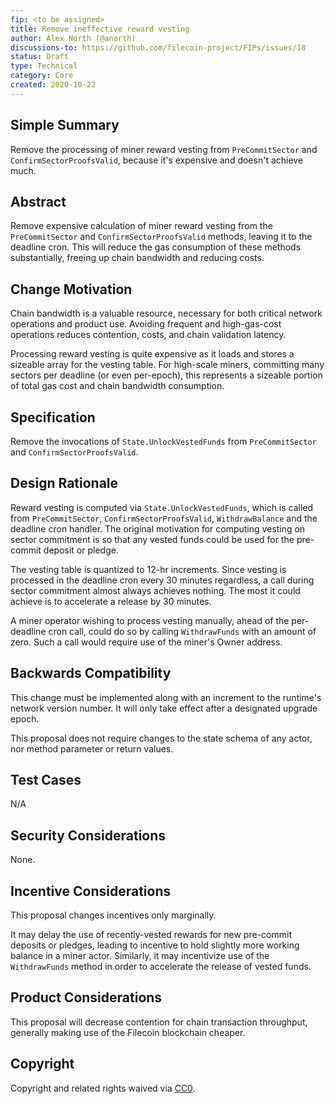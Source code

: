 ```yaml
---
fip: <to be assigned>
title: Remove ineffective reward vesting 
author: Alex North (@anorth)
discussions-to: https://github.com/filecoin-project/FIPs/issues/18
status: Draft
type: Technical
category: Core
created: 2020-10-22
---
```


## Simple Summary
Remove the processing of miner reward vesting from `PreCommitSector` and `ConfirmSectorProofsValid`, because it's expensive and doesn't achieve much.

## Abstract
Remove expensive calculation of miner reward vesting from the `PreCommitSector` and `ConfirmSectorProofsValid` methods, leaving it to the deadline cron. 
This will reduce the gas consumption of these methods substantially, freeing up chain bandwidth and reducing costs.

## Change Motivation
Chain bandwidth is a valuable resource, necessary for both critical network operations and product use.
Avoiding frequent and high-gas-cost operations reduces contention, costs, and chain validation latency.

Processing reward vesting is quite expensive as it loads and stores a sizeable array for the vesting table. 
For high-scale miners, committing many sectors per deadline (or even per-epoch), this represents a sizeable portion of total gas cost and chain bandwidth consumption.

## Specification
Remove the invocations of `State.UnlockVestedFunds` from `PreCommitSector` and `ConfirmSectorProofsValid`.

## Design Rationale
Reward vesting is computed via `State.UnlockVestedFunds`, which is called from `PreCommitSector`, `ConfirmSectorProofsValid`, `WithdrawBalance` and the deadline cron handler.
The original motivation for computing vesting on sector commitment is so that any vested funds could be used for the pre-commit deposit or pledge.

The vesting table is quantized to 12-hr increments. 
Since vesting is processed in the deadline cron every 30 minutes regardless, a call during sector commitment almost always achieves nothing. 
The most it could achieve is to accelerate a release by 30 minutes.

A miner operator wishing to process vesting manually, ahead of the per-deadline cron call, could do so by calling `WithdrawFunds` with an amount of zero.
Such a call would require use of the miner's Owner address.

## Backwards Compatibility
This change must be implemented along with an increment to the runtime's network version number. It will only take effect after a designated upgrade epoch.

This proposal does not require changes to the state schema of any actor, nor method parameter or return values. 

## Test Cases
N/A

## Security Considerations
None.

## Incentive Considerations
This proposal changes incentives only marginally. 

It may delay the use of recently-vested rewards for new pre-commit deposits or pledges, leading to incentive to hold slightly more working balance in a miner actor.
Similarly, it may incentivize use of the `WithdrawFunds` method in order to accelerate the release of vested funds.

## Product Considerations
This proposal will decrease contention for chain transaction throughput, generally making use of the Filecoin blockchain cheaper.

## Copyright
Copyright and related rights waived via [CC0](https://creativecommons.org/publicdomain/zero/1.0/).
